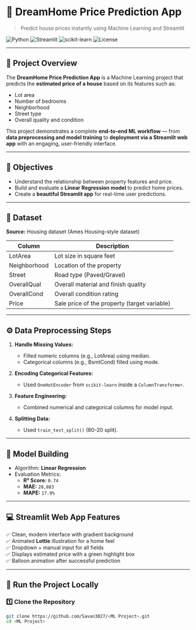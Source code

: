 # 🏡 DreamHome Price Prediction App  
> Predict house prices instantly using Machine Learning and Streamlit

![Python](https://img.shields.io/badge/Python-3.12-blue)
![Streamlit](https://img.shields.io/badge/Streamlit-App-red)
![scikit-learn](https://img.shields.io/badge/scikit--learn-ML-orange)
![License](https://img.shields.io/badge/License-MIT-green)

---

## 📘 Project Overview
The **DreamHome Price Prediction App** is a Machine Learning project that predicts the **estimated price of a house** based on its features such as:
- Lot area
- Number of bedrooms
- Neighborhood
- Street type
- Overall quality and condition

This project demonstrates a complete **end-to-end ML workflow** — from **data preprocessing and model training** to **deployment via a Streamlit web app** with an engaging, user-friendly interface.

---

## 🎯 Objectives
- Understand the relationship between property features and price.
- Build and evaluate a **Linear Regression model** to predict home prices.
- Create a **beautiful Streamlit app** for real-time user predictions.

---

## 🧩 Dataset
**Source:** Housing dataset (Ames Housing-style dataset)

| Column | Description |
|--------|--------------|
| LotArea | Lot size in square feet |
| Neighborhood | Location of the property |
| Street | Road type (Paved/Gravel) |
| OverallQual | Overall material and finish quality |
| OverallCond | Overall condition rating |
| Price | Sale price of the property (target variable) |

---

## ⚙️ Data Preprocessing Steps
1. **Handle Missing Values:**  
   - Filled numeric columns (e.g., LotArea) using median.  
   - Categorical columns (e.g., BsmtCond) filled using mode.  

2. **Encoding Categorical Features:**  
   - Used `OneHotEncoder` from `scikit-learn` inside a `ColumnTransformer`.

3. **Feature Engineering:**  
   - Combined numerical and categorical columns for model input.

4. **Splitting Data:**  
   - Used `train_test_split()` (80–20 split).

---

## 🧠 Model Building
- Algorithm: **Linear Regression**
- Evaluation Metrics:
  - **R² Score:** `0.74`
  - **MAE:** `28,883`
  - **MAPE:** `17.9%`

---

## 💻 Streamlit Web App Features
✅ Clean, modern interface with gradient background  
✅ Animated **Lottie** illustration for a home feel  
✅ Dropdown + manual input for all fields  
✅ Displays estimated price with a green highlight box  
✅ Balloon animation after successful prediction  

---

## 🚀 Run the Project Locally
### 1️⃣ Clone the Repository
```bash
git clone https://github.com/Savan3027/<ML Project>.git
cd <ML Project>
